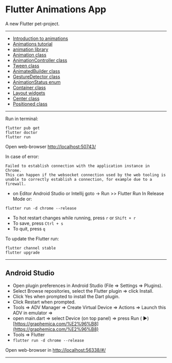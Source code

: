 # Flutter Animations App

A new Flutter pet-project.

 --------

* [Introduction to animations](https://flutter.dev/docs/development/ui/animations)
* [Animations tutorial](https://flutter.dev/docs/development/ui/animations/tutorial)
* [animation library](https://api.flutter.dev/flutter/animation/animation-library.html)
* [Animation<T> class](https://api.flutter.dev/flutter/animation/Animation-class.html)
* [AnimationController class](https://api.flutter.dev/flutter/animation/AnimationController-class.html)
* [Tween<T extends dynamic> class](https://api.flutter.dev/flutter/animation/Tween-class.html)
* [AnimatedBuilder class](https://api.flutter.dev/flutter/widgets/AnimatedBuilder-class.html)
* [GestureDetector class](https://api.flutter.dev/flutter/widgets/GestureDetector-class.html)
* [AnimationStatus enum](https://api.flutter.dev/flutter/animation/AnimationStatus-class.html)
* [Container class](https://api.flutter.dev/flutter/widgets/Container-class.html)
* [Layout widgets](https://flutter.dev/docs/development/ui/widgets/layout)
* [Center class](https://api.flutter.dev/flutter/widgets/Center-class.html)
* [Positioned class](https://api.flutter.dev/flutter/widgets/Positioned-class.html)


 --------


Run in terminal:

``` 
flutter pub get
flutter doctor
flutter run
```

Open web-browser [http://localhost:50743/](http://localhost:50743/)

In case of error:

``` 
Failed to establish connection with the application instance in Chrome.
This can happen if the websocket connection used by the web tooling is unable to correctly establish a connection, for example due to a firewall.
```

- on Editor Android Studio or Intellij goto -> Run >> Flutter Run In Release Mode or:

``` 
flutter run -d chrome --release
```

- To hot restart changes while running, press ```r``` or ```Shift + r```
- To save, press ```Ctrl + s```
- To quit, press ```q```

To update the Flutter run:

``` 
flutter channel stable
flutter upgrade 
```

------

## Android Studio

- Open plugin preferences in Android Studio (File => Settings => Plugins).
- Select Browse repositories, select the Flutter plugin => click Install.
- Click Yes when prompted to install the Dart plugin.
- Click Restart when prompted.
- Tools => ADV Manager => Create Virtual Device => Actions => Launch this ADV in emulator =>
- open main.dart => select Device (on top panel) => press Run (
  &#9658;) [https://graphemica.com/%E2%96%B8](https://graphemica.com/%E2%96%B8)
- Tools => Flutter
- ```flutter run -d chrome --release```

Open web-browser in [http://localhost:56338/#/](http://localhost:56338/#/)

------